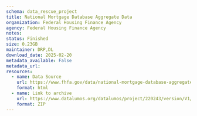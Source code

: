 ```yaml
---
schema: data_rescue_project 
title: National Mortgage Database Aggregate Data
organization: Federal Housing Finance Agency
agency: Federal Housing Finance Agency
notes: 
status: Finished
size: 0.23GB
maintainer: DRP,DL
download_date: 2025-02-20
metadata_available: False
metadata_url: 
resources:
  - name: Data Source
    url: https://www.fhfa.gov/data/national-mortgage-database-aggregate-statistics
    format: html
  - name: Link to archive
    url: https://www.datalumos.org/datalumos/project/220243/version/V1/view
    format: ZIP
---
```

